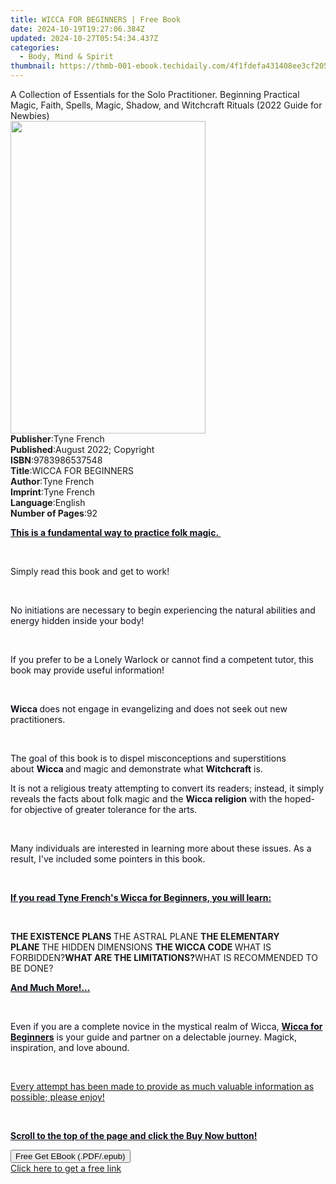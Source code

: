 ```yaml
---
title: WICCA FOR BEGINNERS | Free Book
date: 2024-10-19T19:27:06.384Z
updated: 2024-10-27T05:54:34.437Z
categories:
  - Body, Mind & Spirit
thumbnail: https://thmb-001-ebook.techidaily.com/4f1fdefa431408ee3cf205906a7d74583035578ff54d413fc1493b0ee677ad67.jpg
---
```

<main id="book-container">
  <div class="flex flex-col">
    <div class="book-brief flex-1 py-6 px-4 sm:p-6 md:py-10 md:px-8">
      <!-- brief-->
      <div class="book-brief-main">
        A Collection of Essentials for the Solo Practitioner. Beginning
        Practical Magic, Faith, Spells, Magic, Shadow, and Witchcraft Rituals
        (2022 Guide for Newbies)
      </div>
    </div>
    <div
      class="book-meta-info flex-1 grid gap-4 col-start-1 col-end-3 row-start-1 sm:mb-6 sm:grid-cols-4 lg:gap-6 lg:col-start-2 lg:row-end-6 lg:row-span-6 lg:mb-0"
    >
      <div
        class="book-meta-info-left place-content-center mt-4 p-4 text-sm leading-6 col-start-2 col-span-2 dark:text-slate-400"
      >
        <img
          class="w-full h-500 object-cover rounded-lg sm:h-255 sm:col-span-2 lg:col-span-full"
          src="https://img-001-ebook.techidaily.com/cb0937b34b010191b7879af4389cb39a5d53e7d197a3c79331d46c964d6c6885.jpg"
          alt=""
          width="312"
          height="500"
        />
      </div>
      <div
        class="book-meta-info-right mt-2 col-start-1 row-start-2 col-span-3 self-center"
      >
        <!-- meta data  -->
        <div class="flex flex-col px-4 md:px-8">
          <div class="flex-1">
            <strong>Publisher</strong>:<span class="px-2">Tyne French</span>
          </div>
          <div class="flex-1">
            <strong>Published</strong>:<span class="px-2"
              >August 2022; Copyright</span
            >
          </div>
          <div class="flex-1">
            <strong>ISBN</strong>:<span class="px-2">9783986537548</span>
          </div>
          <div class="flex-1">
            <strong>Title</strong>:<span class="px-2">WICCA FOR BEGINNERS</span>
          </div>
          <div class="flex-1">
            <strong>Author</strong>:<span class="px-2">Tyne French</span>
          </div>
          <div class="flex-1">
            <strong>Imprint</strong>:<span class="px-2">Tyne French</span>
          </div>
          <div class="flex-1">
            <strong>Language</strong>:<span class="px-2">English</span>
          </div>
          <div class="flex-1">
            <strong>Number of Pages</strong>:<span class="px-2">92</span>
          </div>
        </div>
      </div>
    </div>
    <div class="book-description flex-1 py-6 px-4 sm:p-6 md:py-10 md:px-8">
      <div class="book-description-main">
        <div accordion-content="" id="description">
          <p>
            <strong style="color: rgb(14, 16, 26)"
              ><u
                >This is a fundamental way to practice folk magic.&nbsp;</u
              ></strong
            >
          </p>
          <p><span style="color: rgb(14, 16, 26)">&nbsp;</span></p>
          <p>Simply read this book and get to work!</p>
          <p><span style="color: rgb(14, 16, 26)">&nbsp;</span></p>
          <p>
            <span style="color: rgb(14, 16, 26)"
              >No initiations are necessary to begin experiencing the natural
              abilities and energy hidden inside your body!</span
            >
          </p>
          <p><span style="color: rgb(14, 16, 26)">&nbsp;</span></p>
          <p>
            <span style="color: rgb(14, 16, 26)"
              >If you prefer to be a Lonely Warlock or cannot find a competent
              tutor, this book may provide useful information!</span
            >
          </p>
          <p><span style="color: rgb(14, 16, 26)">&nbsp;</span></p>
          <p>
            <strong style="color: rgb(14, 16, 26)">Wicca&nbsp;</strong
            ><span style="color: rgb(14, 16, 26)"
              >does not engage in evangelizing and does not seek out new
              practitioners.</span
            >
          </p>
          <p><span style="color: rgb(14, 16, 26)">&nbsp;</span></p>
          <p>
            <span style="color: rgb(14, 16, 26)"
              >The goal of this book is to dispel misconceptions and
              superstitions about&nbsp;</span
            ><strong style="color: rgb(14, 16, 26)">Wicca&nbsp;</strong
            ><span style="color: rgb(14, 16, 26)"
              >and magic and demonstrate what&nbsp;</span
            ><strong style="color: rgb(14, 16, 26)">Witchcraft</strong
            ><span style="color: rgb(14, 16, 26)">&nbsp;is.&nbsp;</span>
          </p>
          <p>
            <span style="color: rgb(14, 16, 26)"
              >It is not a religious treaty attempting to convert its readers;
              instead, it simply reveals the facts about folk magic and
              the&nbsp;</span
            ><strong style="color: rgb(14, 16, 26)">Wicca religion</strong
            ><span style="color: rgb(14, 16, 26)"
              >&nbsp;with the hoped-for objective of greater tolerance for the
              arts.&nbsp;</span
            >
          </p>
          <p><span style="color: rgb(14, 16, 26)">&nbsp;</span></p>
          <p>
            <span style="color: rgb(14, 16, 26)"
              >Many individuals are interested in learning more about these
              issues. As a result, I've included some pointers in this
              book.&nbsp;</span
            >
          </p>
          <p><span style="color: rgb(14, 16, 26)">&nbsp;</span></p>
          <p>
            <strong style="color: rgb(14, 16, 26)"
              ><u
                >If you read Tyne French's Wicca for Beginners, you will
                learn:</u
              ></strong
            >
          </p>
          <p><span style="color: rgb(14, 16, 26)">&nbsp;</span></p>
          <strong>THE EXISTENCE PLANS&nbsp;</strong>THE ASTRAL
          PLANE&nbsp;<strong>THE ELEMENTARY PLANE&nbsp;</strong>THE HIDDEN
          DIMENSIONS&nbsp;<strong>THE WICCA CODE&nbsp;</strong>WHAT IS
          FORBIDDEN?<strong>WHAT ARE THE LIMITATIONS?</strong>WHAT IS
          RECOMMENDED TO BE DONE?
          <p>
            <strong style="color: rgb(14, 16, 26)"
              ><u>And Much More!...</u></strong
            >
          </p>
          <p><span style="color: rgb(14, 16, 26)">&nbsp;</span></p>
          <p>
            <span style="color: rgb(14, 16, 26)"
              >Even if you are a complete novice in the mystical realm of
              Wicca,&nbsp;</span
            ><strong style="color: rgb(14, 16, 26)"
              ><u>Wicca for Beginners</u></strong
            ><span style="color: rgb(14, 16, 26)"
              >&nbsp;is your guide and partner on a delectable journey. Magick,
              inspiration, and love abound.</span
            >
          </p>
          <p><span style="color: rgb(14, 16, 26)">&nbsp;</span></p>
          <p>
            <u
              >Every attempt has been made to provide as much valuable
              information as possible; please enjoy!</u
            >
          </p>
          <p><span style="color: rgb(14, 16, 26)">&nbsp;</span></p>
          <p>
            <strong style="color: rgb(14, 16, 26)"
              ><u
                >Scroll to the top of the page and click the Buy Now button!</u
              ></strong
            >
          </p>
        </div>
        <div class="accordion-fader"></div>
      </div>
    </div>
    <div class="book-excerpts flex-1 py-6 px-4 sm:p-6 md:py-10 md:px-8"></div>
    <div
      class="book-about-author flex-1 py-6 px-4 sm:p-6 md:py-10 md:px-8"
    ></div>
    <div class="book-free-get flex-1 py-6 px-4 sm:p-6 md:py-10 md:px-8">
      <button
        id="btn-free-get"
        class="bg-blue-500 hover:bg-blue-700 text-white font-bold py-2 px-4 rounded"
      >
        Free Get EBook (.PDF/.epub)
      </button>
      <div id="countdown-display" class="px-2 text-lg mt-2"></div>
      <a
        id="free-link"
        class="hidden bg-blue-500 hover:bg-blue-700 text-white font-bold py-2 px-4 rounded"
        href="https://www.ebooks.com/en-us/book/210650451/wicca-for-beginners/tyne-french/"
        target="_blank"
        >Click here to get a free link</a
      >
    </div>
    <script>
      let countdownTime = 0;
      let countdownInterval = null;
      document
        .getElementById('btn-free-get')
        .addEventListener('click', startCountdown);
      function startCountdown() {
        countdownTime = new Date().getTime() + 60000 * 3;
        countdownInterval = setInterval(updateCountdown, 1000);
        document.getElementById('btn-free-get').disabled = true;
        document
          .getElementById('btn-free-get')
          .classList.add('bg-gray-500', 'cursor-not-allowed');
      }
      function updateCountdown() {
        let currentTime = new Date().getTime();
        let timeLeft = countdownTime - currentTime;
        let secondsLeft = Math.floor(timeLeft / 1000);
        document.getElementById('countdown-display').innerHTML =
          `Remaining time: ${secondsLeft} seconds.`;
        if (secondsLeft <= 0) {
          clearInterval(countdownInterval);
          document.getElementById('btn-free-get').classList.add('hidden');
          document.getElementById('free-link').classList.remove('hidden');
          document.getElementById('countdown-display').innerHTML = '';
        }
      }
    </script>
  </div>
</main>

<ins class="adsbygoogle"
      style="display:block"
      data-ad-client="ca-pub-7571918770474297"
      data-ad-slot="8358498916"
      data-ad-format="auto"
      data-full-width-responsive="true"></ins>
    